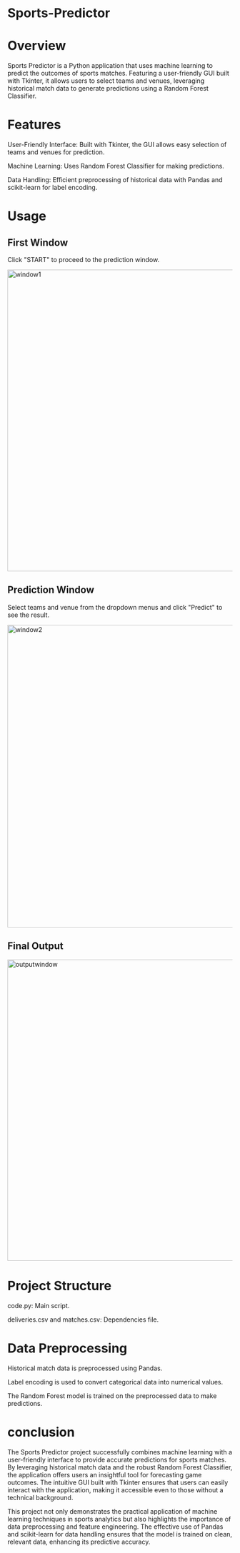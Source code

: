 # Sports-Predictor

# Overview

Sports Predictor is a Python application that uses machine learning to predict the outcomes of sports matches. Featuring a user-friendly GUI built with Tkinter, it allows users to select teams and venues, leveraging historical match data to generate predictions using a Random Forest Classifier.

# Features

User-Friendly Interface: Built with Tkinter, the GUI allows easy selection of teams and venues for prediction.

Machine Learning: Uses Random Forest Classifier for making predictions.

Data Handling: Efficient preprocessing of historical data with Pandas and scikit-learn for label encoding.

# Usage

## First Window 

Click "START" to proceed to the prediction window.

<img width="676" alt="window1" src="https://github.com/Monikasha1102/Sports-Predictor/assets/173608236/4a0cbb6a-965c-4d6d-ae9d-9d299ba0105c">

## Prediction Window

Select teams and venue from the dropdown menus and click "Predict" to see the result.

<img width="678" alt="window2" src="https://github.com/Monikasha1102/Sports-Predictor/assets/173608236/84678384-8280-4721-a122-dd01ea29795a">

## Final Output

<img width="675" alt="outputwindow" src="https://github.com/Monikasha1102/Sports-Predictor/assets/173608236/359c2f9d-45a9-45be-a745-4236d8a04cfa">

# Project Structure 

code.py: Main script.

deliveries.csv and matches.csv: Dependencies file.

# Data Preprocessing

Historical match data is preprocessed using Pandas.

Label encoding is used to convert categorical data into numerical values.

The Random Forest model is trained on the preprocessed data to make predictions.

# conclusion

The Sports Predictor project successfully combines machine learning with a user-friendly interface to provide accurate predictions for sports matches. By leveraging historical match data and the robust Random Forest Classifier, the application offers users an insightful tool for forecasting game outcomes. The intuitive GUI built with Tkinter ensures that users can easily interact with the application, making it accessible even to those without a technical background.

This project not only demonstrates the practical application of machine learning techniques in sports analytics but also highlights the importance of data preprocessing and feature engineering. The effective use of Pandas and scikit-learn for data handling ensures that the model is trained on clean, relevant data, enhancing its predictive accuracy.




